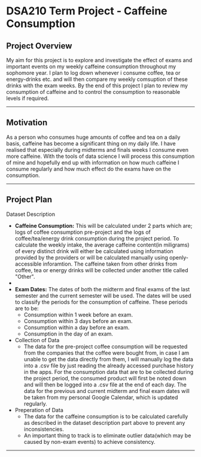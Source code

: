 # DSA210 Term Project - Caffeine Consumption

## Project Overview
 My aim for this project is to explore and investigate the effect of exams and important events on my weekly caffeine consumption throughout my sophomore year. I plan to log down whenever i consume coffee, tea or energy-drinks etc. and will then compare my weekly comsuption of these drinks with the exam weeks. By the end of this project I plan to review my consumption of caffeine and to control the consumption to reasonable levels if required.
 
---
## Motivation
 As a person who consumes huge amounts of coffee and tea on a daily basis, caffeine has become a significant thing on my daily life. I have realised that especially during midterms and finals weeks I consume even more caffeine. With the tools of data science I will process this consumption of mine and hopefully end up with information on how much caffeine I consume regularly and how much effect do the exams have on the consumption.
 
---
## Project Plan

 Dataset Description 
 
  - **Caffeine Consumption:** This will be calculated under 2 parts which are; logs of coffee consumption pre-project and the logs of coffee/tea/energy drink consumption during the project period. To calculate the weekly intake, the average caffeine content(in miligrams) of every distinct drink will either be calculated using information provided by the providers or will be calculated manually using openly-accessible inforamtion. The caffeine taken from other drinks from coffee, tea or energy drinks will be collected under another title called "Other".
  - 
  - **Exam Dates:** The dates of both the midterm and final exams of the last semester and the current semester will be used. The dates will be used to classify the periods for the consumption of caffeine. These periods are to be:
    - Consumption within 1 week before an exam.
    - Consumption within 3 days before an exam.
    - Consumption within a day before an exam.
    - Consumption in the day of an exam.
- Collection of Data
  - The data for the pre-project coffee consumption will be requested from the companies that the coffee were bought from, in case I am unable to get the data directly from them, I will manually log the data into a .csv file by just reading the already accessed purchase history in the apps. For the consumption data that are to be collected during the project period, the consumed product will first be noted down and will then be logged into a .csv file at the end of each day. The data for the previous and current midterm and final exam dates will be taken from my personal Google Calendar, which is updated regularly.
- Preperation of Data
  - The data for the caffeine consumption is to be calculated carefully as described in the dataset description part above to prevent any inconsistencies.
  - An important thing to track is to eliminate outlier data(which may be caused by non-exam events) to achieve consistency.
 
---
